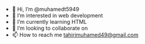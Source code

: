 - 👋 Hi, I’m @muhamedt5949
- 👀 I’m interested in web development
- 🌱 I’m currently learning HTML
- 💞️ I’m looking to collaborate on 
- 📫 How to reach me tahirimuhamed49@gmail.com

<!---
muhamedt5949/muhamedt5949 is a ✨ special ✨ repository because its `README.md` (this file) appears on your GitHub profile.
You can click the Preview link to take a look at your changes.
--->
